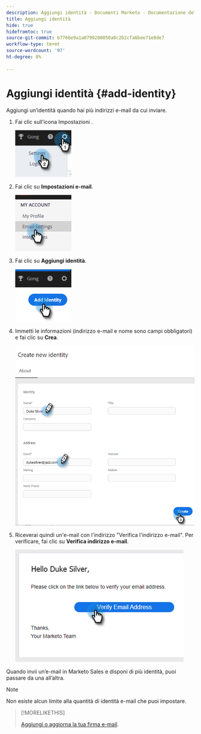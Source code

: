 ```yaml
---
description: Aggiungi identità - Documenti Marketo - Documentazione del prodotto
title: Aggiungi identità
hide: true
hidefromtoc: true
source-git-commit: b7766e9a1a0799280050a0c2b2cfa6bee71e8de7
workflow-type: tm+mt
source-wordcount: '97'
ht-degree: 0%

---
```


# Aggiungi identità {#add-identity}

Aggiungi un’identità quando hai più indirizzi e-mail da cui inviare.

1. Fai clic sull’icona Impostazioni .

   ![](assets/add-identity-1.png)

1. Fai clic su **Impostazioni e-mail**.

   ![](assets/add-identity-2.png)

1. Fai clic su **Aggiungi identità**.

   ![](assets/add-identity-3.png)

1. Immetti le informazioni (indirizzo e-mail e nome sono campi obbligatori) e fai clic su **Crea**.

   ![](assets/add-identity-4.png)

1. Riceverai quindi un&#39;e-mail con l&#39;indirizzo &quot;Verifica l&#39;indirizzo e-mail&quot;. Per verificare, fai clic su **Verifica indirizzo e-mail**.

   ![](assets/add-identity-5.png)

Quando invii un’e-mail in Marketo Sales e disponi di più identità, puoi passare da una all’altra.

>[!NOTE]
>
>Non esiste alcun limite alla quantità di identità e-mail che puoi impostare.

>[!MORELIKETHIS]
>
>[Aggiungi o aggiorna la tua firma e-mail](/help/marketo/product-docs/marketo-sales-insight/actions/getting-started/email-settings/add-or-update-your-email-signature.md).
